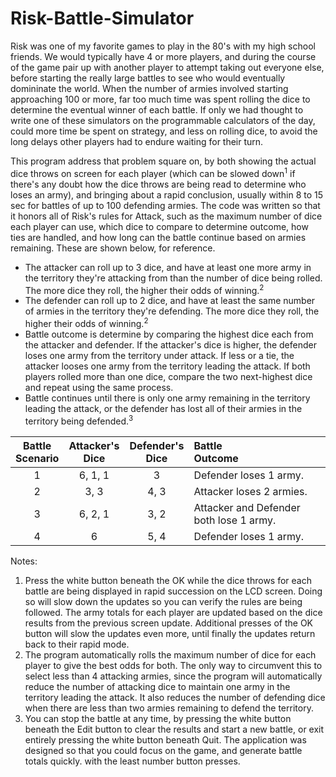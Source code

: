 # Risk-Battle-Simulator
Risk was one of my favorite games to play in the 80's with my high school friends. We would typically have 4 or more players, and during the course of the game pair up with another player to attempt taking out everyone else, before starting the really large battles to see who would eventually domininate the world. When the number of armies involved starting approaching 100 or more, far too much time was spent rolling the dice to determine the eventual winner of each battle. If only we had thought to write one of these simulators on the programmable calculators of the day, could more time be spent on strategy, and less on rolling dice, to avoid the long delays other players had to endure waiting for their turn.

This program address that problem square on, by both showing the actual dice throws on screen for each player (which can be slowed down<sup>1</sup> if there's any doubt how the dice throws are being read to determine who loses an army), and bringing about a rapid conclusion, usually within 8 to 15 sec for battles of up to 100 defending armies. The code was written so that it honors all of Risk's rules for Attack, such as the maximum number of dice each player can use, which dice to compare to determine outcome, how ties are handled, and how long can the battle continue based on armies remaining. These are shown below, for reference.

* The attacker can roll up to 3 dice, and have at least one more army in the territory they're attacking from than the number of dice being rolled. The more dice they roll, the higher their odds of winning.<sup>2</sup>
* The defender can roll up to 2 dice, and have at least the same number of armies in the territory they're defending. The more dice they roll, the higher their odds of winning.<sup>2</sup>
* Battle outcome is determine by comparing the highest dice each from the attacker and defender. If the attacker's dice is higher, the defender loses one army from the territory under attack. If less or a tie, the attacker looses one army from the territory leading the attack. If both players rolled more than one dice, compare the two next-highest dice and repeat using the same process.
* Battle continues until there is only one army remaining in the territory leading the attack, or the defender has lost all of their armies in the territory being defended.<sup>3</sup>

Battle<br />Scenario | Attacker's<br />Dice | Defender's<br />Dice | Battle<br />Outcome
:-: | :-: | :-: | :--
 1        | 6, 1, 1  | 3        | Defender loses 1 army. 
 2        | 3, 3     | 4, 3     | Attacker loses 2 armies. 
 3        | 6, 2, 1  | 3, 2     | Attacker and Defender both lose 1 army. 
 4        | 6        | 5, 4     | Defender loses 1 army. 

Notes:
1. Press the white button beneath the OK while the dice throws for each battle are being displayed in rapid succession on the LCD screen. Doing so will slow down the updates so you can verify the rules are being followed. The army totals for each player are updated based on the dice results from the previous screen update. Additional presses of the OK button will slow the updates even more, until finally the updates return back to their rapid mode.
2. The program automatically rolls the maximum number of dice for each player to give the best odds for both. The only way to circumvent this to select less than 4 attacking armies, since the program will automatically reduce the number of attacking dice to maintain one army in the territory leading the attack. It also reduces the number of defending dice when there are less than two armies remaining to defend the territory.
3. You can stop the battle at any time, by pressing the white button beneath the Edit button to clear the results and start a new battle, or exit entirely pressing the white button beneath Quit. The application was designed so that you could focus on the game, and generate battle totals quickly. with the least number button presses.
